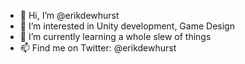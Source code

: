 - 👋 Hi, I’m @erikdewhurst
- 👀 I’m interested in Unity development, Game Design
- 🌱 I’m currently learning a whole slew of things
- 📫 Find me on Twitter: @erikdewhurst
